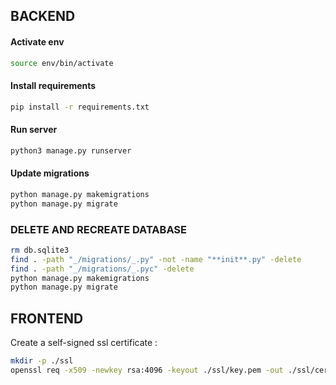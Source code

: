## BACKEND

#### Activate env

```sh
source env/bin/activate
```

#### Install requirements

```sh
pip install -r requirements.txt
```

#### Run server

```sh
python3 manage.py runserver
```

#### Update migrations

```sh
python manage.py makemigrations
python manage.py migrate
```

### DELETE AND RECREATE DATABASE

```sh
rm db.sqlite3
find . -path "_/migrations/_.py" -not -name "**init**.py" -delete
find . -path "_/migrations/_.pyc" -delete
python manage.py makemigrations
python manage.py migrate
```

## FRONTEND

Create a self-signed ssl certificate :

```sh
mkdir -p ./ssl
openssl req -x509 -newkey rsa:4096 -keyout ./ssl/key.pem -out ./ssl/cert.pem -days 365 -nodes
```
